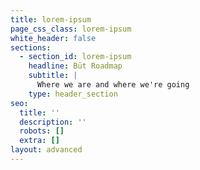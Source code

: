 ```yaml
---
title: lorem-ipsum
page_css_class: lorem-ipsum
white_header: false
sections:
  - section_id: lorem-ipsum
    headline: Büt Roadmap
    subtitle: |
      Where we are and where we're going
    type: header_section
seo:
  title: ''
  description: ''
  robots: []
  extra: []
layout: advanced
---
```

